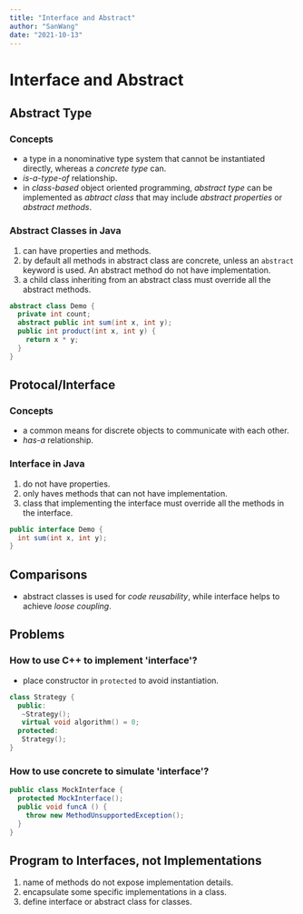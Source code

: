 ```yaml
---
title: "Interface and Abstract"
author: "SanWang"
date: "2021-10-13"
---
```


# Interface and Abstract

## Abstract Type

### Concepts

- a type in a nonominative type system that cannot be instantiated directly, whereas a *concrete type* can.
- *is-a-type-of* relationship.
- in *class-based* object oriented programming, *abstract type* can be implemented as *abtract class* that may include *abstract properties* or *abstract methods*.

### Abstract Classes in Java

  1. can have properties and methods.
  2. by default all methods in abstract class are concrete, unless an `abstract` keyword is used. An abstract method do not have implementation.
  3. a child class inheriting from an abstract class must override all the abstract methods.

```java
abstract class Demo {
  private int count;
  abstract public int sum(int x, int y);
  public int product(int x, int y) {
    return x * y;
  }
}
```

## Protocal/Interface

### Concepts

- a common means for discrete objects to communicate with each other.
- *has-a* relationship.

### Interface in Java

  1. do not have properties.
  2. only haves methods that can not have implementation.
  3. class that implementing the interface must override all the methods in the interface.

```java
public interface Demo {
  int sum(int x, int y);
}
```

## Comparisons

- abstract classes is used for *code reusability*, while interface helps to achieve *loose coupling*.

## Problems

### How to use C++ to implement 'interface'?

- place constructor in `protected` to avoid instantiation.

```c++
class Strategy {
  public:
   ~Strategy();
   virtual void algorithm() = 0;
  protected:
   Strategy();
}
```

### How to use concrete to simulate 'interface'?

```java
public class MockInterface {
  protected MockInterface();
  public void funcA () {
    throw new MethodUnsupportedException();
  }
}
```

## Program to Interfaces, not Implementations

  1. name of methods do not expose implementation details.
  2. encapsulate some specific implementations in a class.
  3. define interface or abstract class for classes.
